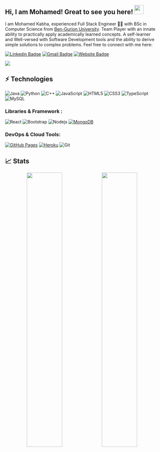 ## Hi, I am Mohamed! Great to see you here! <img src="https://raw.githubusercontent.com/aemmadi/aemmadi/master/wave.gif" width="30px">

I am Mohamed Kabha, experienced Full Stack Engineer 👨‍💻 with BSc in Computer Science from [Ben-Gurion University](https://in.bgu.ac.il/en/pages/default.aspx). Team Player with an innate ability to practically apply academically learned concepts. A self-learner and Well-versed with Software Development tools and the ability to derive simple solutions to complex problems. Feel free to connect with me here:

[![Linkedin Badge](https://img.shields.io/badge/-kabhamo-blue?style=flat-square&logo=Linkedin&logoColor=white&link=https://www.linkedin.com/in/mohamed-kabha-275496173/)](https://www.linkedin.com/in/mohamed-kabha-275496173/)
[![Gmail Badge](https://img.shields.io/badge/-mkabha54@gmail.com-c14438?style=flat-square&logo=Gmail&logoColor=white&link=mailto:mkabha54@gmail.com)](mailto:mkabha54@gmail.com)
[![Website Badge](https://img.shields.io/badge/-Portfolio-black?style=flat-square&logo=Wordpress&logoColor=white&link=https://kabhamo.github.io/WebSite/)](https://kabhamo.github.io/WebSite/)

<img src="https://activity-graph.herokuapp.com/graph?username=kabhamo&bg_color=0f2d3d&color=1cadfb&line=1cadfb&point=1cadfb&area=true&hide_border=true">

## ⚡ Technologies

![Java](https://img.shields.io/badge/-java-E34A86?style=flat-square&logo=java)
![Python](https://img.shields.io/badge/-Python-black?style=flat-square&logo=Python)
![C++](https://img.shields.io/badge/-C++-00599C?style=flat-square&logo=c)
![JavaScript](https://img.shields.io/badge/-JavaScript-black?style=flat-square&logo=javascript)
![HTML5](https://img.shields.io/badge/-HTML5-E34F26?style=flat-square&logo=html5&logoColor=white)
![CSS3](https://img.shields.io/badge/-CSS3-1572B6?style=flat-square&logo=css3)
![TypeScript](https://img.shields.io/badge/-TypeScript-007ACC?style=flat-square&logo=typescript)
![MySQL](https://img.shields.io/badge/-MySQL-black?style=flat-square&logo=mysql)

### Libraries & Framework :

![React](https://img.shields.io/badge/-React-black?style=flat-square&logo=react)
![Bootstrap](https://img.shields.io/badge/-Bootstrap-563D7C?style=flat-square&logo=bootstrap)
![Nodejs](https://img.shields.io/badge/-Nodejs-black?style=flat-square&logo=Node.js)
<a href="#"><img alt="MongoDB" src ="https://img.shields.io/badge/MongoDB-%234ea94b.svg?logo=mongodb&logoColor=white"></a>

### DevOps & Cloud Tools:

<a href="#"><img alt="GitHub Pages" src="https://img.shields.io/badge/GitHub%20Pages-%23327FC7.svg?logo=github&logoColor=white"></a>
<a href="#"><img alt="Heroku" src="https://img.shields.io/badge/Heroku%20-%23430098.svg?logo=heroku&logoColor=white"></a>
![Git](https://img.shields.io/badge/-Git-black?style=flat-square&logo=git)

## 📈 Stats

<p align="center">
	
  <img width="48%" src="https://github-readme-stats.vercel.app/api?username=kabhamo&show_icons=true&theme=tokyonight" />
  <img width="48%" src="https://github-readme-streak-stats.herokuapp.com/?user=kabhamo&theme=tokyonight" />
</p>
